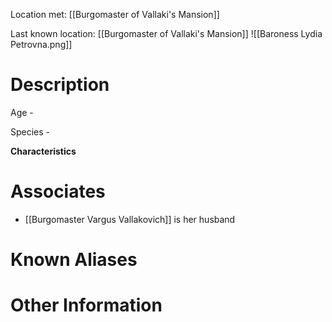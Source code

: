 Location met: [[Burgomaster of Vallaki's Mansion]]

Last known location: [[Burgomaster of Vallaki's Mansion]]
![[Baroness Lydia Petrovna.png]]
# Description
Age - 

Species - 

**Characteristics**

# Associates
- [[Burgomaster Vargus Vallakovich]] is her husband
# Known Aliases

# Other Information
